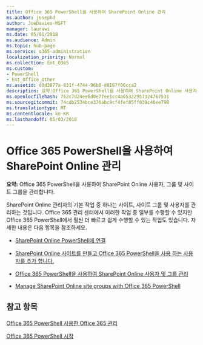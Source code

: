 ```yaml
---
title: Office 365 PowerShell을 사용하여 SharePoint Online 관리
ms.author: josephd
author: JoeDavies-MSFT
manager: laurawi
ms.date: 05/01/2018
ms.audience: Admin
ms.topic: hub-page
ms.service: o365-administration
localization_priority: Normal
ms.collection: Ent_O365
ms.custom:
- PowerShell
- Ent_Office_Other
ms.assetid: d0d3877a-831f-4744-96b0-d8167f06cca2
description: 요약:Office 365 PowerShell을 사용하여 SharePoint Online 사용자, 그룹 및 사이트 그룹을 관리합니다.
ms.openlocfilehash: 752c7d24ee6d0e77ee1cc4a65322957324767531
ms.sourcegitcommit: 74cdb2534bce376abc9cf4fef85ff039c46ee790
ms.translationtype: MT
ms.contentlocale: ko-KR
ms.lasthandoff: 05/03/2018
---
```

# <a name="manage-sharepoint-online-with-office-365-powershell"></a>Office 365 PowerShell을 사용하여 SharePoint Online 관리

 **요약:** Office 365 PowerShell을 사용하여 SharePoint Online 사용자, 그룹 및 사이트 그룹을 관리합니다.
  
SharePoint Online 관리자의 기본 작업 중 하나는 사이트, 사이트 그룹 및 사용자를 관리하는 것입니다. Office 365 관리 센터에서 이러한 작업 중 일부를 수행할 수 있지만 Office 365 PowerShell에서 훨씬 더 빠르고 쉽게 수행할 수 있는 작업도 있습니다. 자세한 내용은 다음 항목을 참조하세요.

- [SharePoint Online PowerShell에 연결](https://docs.microsoft.com/en-us/powershell/sharepoint/sharepoint-online/connect-sharepoint-online?view=sharepoint-ps)
  
- [SharePoint Online 사이트를 만들고 Office 365 PowerShell을 사용 하는 사용자를 추가 합니다.](create-sharepoint-sites-and-add-users-with-powershell.md)
    
- [Office 365 PowerShell을 사용하여 SharePoint Online 사용자 및 그룹 관리](manage-sharepoint-users-and-groups-with-powershell.md)
    
- [Manage SharePoint Online site groups with Office 365 PowerShell](manage-sharepoint-site-groups-with-powershell.md)
    
## <a name="see-also"></a>참고 항목

#### 

[Office 365 PowerShell 사용한 Office 365 관리](manage-office-365-with-office-365-powershell.md)
  
[Office 365 PowerShell 시작](getting-started-with-office-365-powershell.md)

